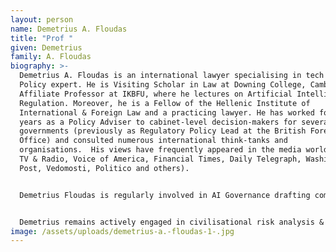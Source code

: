 ```yaml
---
layout: person
name: Demetrius A. Floudas
title: "Prof "
given: Demetrius
family: A. Floudas
biography: >-
  Demetrius A. Floudas is an international lawyer specialising in tech and an AI
  Policy expert. He is Visiting Scholar in Law at Downing College, Cambridge and
  Affiliate Professor at IKBFU, where he lectures on Artificial Intelligence
  Regulation. Moreover, he is a Fellow of the Hellenic Institute of
  International & Foreign Law and a practicing lawyer. He has worked for many
  years as a Policy Adviser to cabinet-level decision-makers for several
  governments (previously as Regulatory Policy Lead at the British Foreign
  Office) and consulted numerous international think-tanks and
  organisations.  His views have frequently appeared in the media worldwide (BBC
  TV & Radio, Voice of America, Financial Times, Daily Telegraph, Washington
  Post, Vedomosti, Politico and others).


  Demetrius Floudas is regularly involved in AI Governance drafting committees, e.g. the EU AI Office's Code of Practice for General-Purpose AI, UNESCO Guidelines for Use of AI in Courts & Tribunals, the OECD risk thresholds for advanced AI, and others.  He has for some time advocated for a UN-backed ‘AI Control & Non-Proliferation International Treaty’.


  Demetrius remains actively engaged in civilisational risk analysis & mitigation policy: he is Senior Adviser to the Cambridge Existential Risk Initiative and Editor in the 'Nuclear War' and ‘AI & Law’ sections of the PhilPapers academic repository.  He is on the Review Board of ‘AI Policy Bulletin’ and is particularly interested in policies concerning catastrophic AI hazards, digital human emulation (lovebots, thanabots, etc.) and the intersection of WMD & AI.
image: /assets/uploads/demetrius-a.-floudas-1-.jpg
---
```

